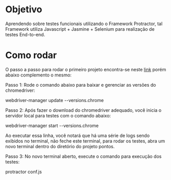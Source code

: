 
# Objetivo
Aprendendo sobre testes funcionais utilizando o Framework Protractor, tal Framework utiliza Javascript + Jasmine + Selenium
para realização de testes End-to-end.

# Como rodar
O passo a passo para rodar o primeiro projeto encontra-se neste [link](https://www.protractortest.org/#/tutorial) porém abaixo complemento o mesmo:

Passo 1:
Rode o comando abaixo para baixar e gerenciar as versões do chromedriver:

webdriver-manager update --versions.chrome

Passo 2:
Após fazer o download do chromedriver adequado, você inicia o servidor local para testes com o comando abaixo:

webdriver-manager start --versions.chrome

Ao executar essa linha, você notará que há uma série de logs sendo exibidos no terminal, não feche este terminal, para rodar os testes, abra um novo terminal dentro do diretório do projeto pontos.

Passo 3:
No novo terminal aberto, execute o comando para execução dos testes:

protractor conf.js
